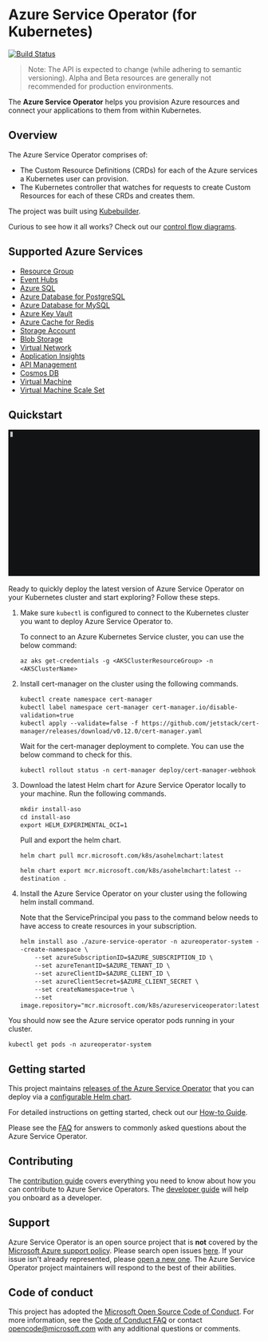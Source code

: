 # Azure Service Operator (for Kubernetes)

[![Build Status](https://dev.azure.com/azure/azure-service-operator/_apis/build/status/Azure.azure-service-operator?branchName=master)](https://dev.azure.com/azure/azure-service-operator/_build/latest?definitionId=36&branchName=master)

> Note: The API is expected to change (while adhering to semantic versioning). Alpha and Beta resources are generally not recommended for production environments.

The **Azure Service Operator** helps you provision Azure resources and connect your applications to them from within Kubernetes.

## Overview

The Azure Service Operator comprises of:

- The Custom Resource Definitions (CRDs) for each of the Azure services a Kubernetes user can provision.
- The Kubernetes controller that watches for requests to create Custom Resources for each of these CRDs and creates them.

The project was built using [Kubebuilder](https://book.kubebuilder.io/).

Curious to see how it all works? Check out our [control flow diagrams](/docs/design/controlflow.md).

## Supported Azure Services

- [Resource Group](/docs/services/resourcegroup/resourcegroup.md)
- [Event Hubs](/docs/services/eventhub/eventhub.md)
- [Azure SQL](/docs/services/azuresql/azuresql.md)
- [Azure Database for PostgreSQL](/docs/services/postgresql/postgresql.md)
- [Azure Database for MySQL](/docs/services/mysql/mysql.md)
- [Azure Key Vault](/docs/services/keyvault/keyvault.md)
- [Azure Cache for Redis](/docs/services/rediscache/rediscache.md)
- [Storage Account](/docs/services/storage/storageaccount.md)
- [Blob Storage](/docs/services/storage/blobcontainer.md)
- [Virtual Network](/docs/services/virtualnetwork/virtualnetwork.md)
- [Application Insights](/docs/services/appinsights/appinsights.md)
- [API Management](/docs/services/apimgmt/apimgmt.md)
- [Cosmos DB](/docs/services/cosmosdb/cosmosdb.md)
- [Virtual Machine](/docs/services/virtualmachine/virtualmachine.md)
- [Virtual Machine Scale Set](/docs/services/vmscaleset/vmscaleset.md)

## Quickstart

![Deploying ASO](/docs/images/asodeploy.gif)

Ready to quickly deploy the latest version of Azure Service Operator on your Kubernetes cluster and start exploring? Follow these steps.

1. Make sure `kubectl` is configured to connect to the Kubernetes cluster you want to deploy Azure Service Operator to.
    
    To connect to an Azure Kubernetes Service cluster, you can use the below command:

    ```console
    az aks get-credentials -g <AKSClusterResourceGroup> -n <AKSClusterName>
    ```

1. Install cert-manager on the cluster using the following commands.

    ```console
    kubectl create namespace cert-manager
    kubectl label namespace cert-manager cert-manager.io/disable-validation=true
    kubectl apply --validate=false -f https://github.com/jetstack/cert-manager/releases/download/v0.12.0/cert-manager.yaml
    ```

    Wait for the cert-manager deployment to complete. You can use the below command to check for this.

    ```console
    kubectl rollout status -n cert-manager deploy/cert-manager-webhook
    ```

3. Download the latest Helm chart for Azure Service Operator locally to your machine. Run the following commands.

    ```console
    mkdir install-aso
    cd install-aso
    export HELM_EXPERIMENTAL_OCI=1
    ```

    Pull and export the helm chart.

    ```console
    helm chart pull mcr.microsoft.com/k8s/asohelmchart:latest
    ```

    ```console
    helm chart export mcr.microsoft.com/k8s/asohelmchart:latest --destination .
    ```

4. Install the Azure Service Operator on your cluster using the following helm install command.

    Note that the ServicePrincipal you pass to the command below needs to have access to create resources in your subscription.

    ```console
    helm install aso ./azure-service-operator -n azureoperator-system --create-namespace \
        --set azureSubscriptionID=$AZURE_SUBSCRIPTION_ID \
        --set azureTenantID=$AZURE_TENANT_ID \
        --set azureClientID=$AZURE_CLIENT_ID \
        --set azureClientSecret=$AZURE_CLIENT_SECRET \
        --set createNamespace=true \
        --set image.repository="mcr.microsoft.com/k8s/azureserviceoperator:latest"
    ```

You should now see the Azure service operator pods running in your cluster.

```console
kubectl get pods -n azureoperator-system
```

## Getting started

This project maintains [releases of the Azure Service Operator](https://github.com/Azure/azure-service-operator/releases) that you can deploy via a [configurable Helm chart](/charts/azure-service-operator).

For detailed instructions on getting started, check out our [How-to Guide](docs/howto/contents.md).

Please see the [FAQ](docs/faq.md) for answers to commonly asked questions about the Azure Service Operator.

## Contributing

The [contribution guide][contribution-guide] covers everything you need to know about how you can contribute to Azure Service Operators. The [developer guide][developer-guide] will help you onboard as a developer.

## Support

Azure Service Operator is an open source project that is **not** covered by the [Microsoft Azure support policy](https://support.microsoft.com/en-us/help/2941892/support-for-linux-and-open-source-technology-in-azure). Please search open issues [here](https://github.com/Azure/azure-service-operator/issues). If your issue isn't already represented, please [open a new one](https://github.com/Azure/azure-service-operator/issues/new/choose). The Azure Service Operator project maintainers will respond to the best of their abilities.

## Code of conduct

This project has adopted the [Microsoft Open Source Code of Conduct](https://opensource.microsoft.com/codeofconduct/). For more information, see the [Code of Conduct FAQ](https://opensource.microsoft.com/codeofconduct/faq) or contact [opencode@microsoft.com](mailto:opencode@microsoft.com) with any additional questions or comments.

[contribution-guide]: CONTRIBUTING.md
[developer-guide]: docs/howto/contents.md
[FAQ]: docs/faq.md
